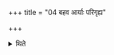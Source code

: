 +++
title = "04 बहव आर्याः परिगृह्य"

+++

<details><summary>थिते</summary>

बहव आर्याः परिगृह्य हरन्ति ४
</details>
